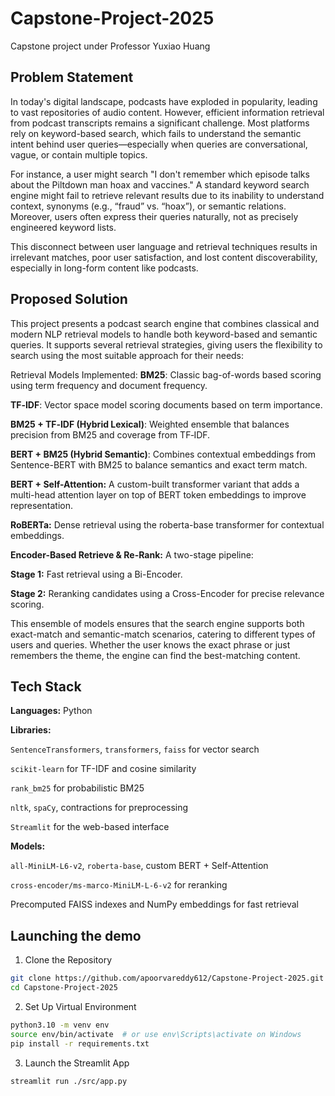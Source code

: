 # Capstone-Project-2025
Capstone project under Professor Yuxiao Huang

## Problem Statement
In today's digital landscape, podcasts have exploded in popularity, leading to vast repositories of audio content. However, efficient information retrieval from podcast transcripts remains a significant challenge. Most platforms rely on keyword-based search, which fails to understand the semantic intent behind user queries—especially when queries are conversational, vague, or contain multiple topics.

For instance, a user might search "I don't remember which episode talks about the Piltdown man hoax and vaccines." A standard keyword search engine might fail to retrieve relevant results due to its inability to understand context, synonyms (e.g., “fraud” vs. “hoax”), or semantic relations. Moreover, users often express their queries naturally, not as precisely engineered keyword lists.

This disconnect between user language and retrieval techniques results in irrelevant matches, poor user satisfaction, and lost content discoverability, especially in long-form content like podcasts.

## Proposed Solution
This project presents a podcast search engine that combines classical and modern NLP retrieval models to handle both keyword-based and semantic queries. It supports several retrieval strategies, giving users the flexibility to search using the most suitable approach for their needs:

Retrieval Models Implemented:
**BM25**: Classic bag-of-words based scoring using term frequency and document frequency.

**TF‑IDF**: Vector space model scoring documents based on term importance.

**BM25 + TF‑IDF (Hybrid Lexical)**: Weighted ensemble that balances precision from BM25 and coverage from TF‑IDF.

**BERT + BM25 (Hybrid Semantic)**: Combines contextual embeddings from Sentence-BERT with BM25 to balance semantics and exact term match.

**BERT + Self-Attention:** A custom-built transformer variant that adds a multi-head attention layer on top of BERT token embeddings to improve representation.

**RoBERTa:** Dense retrieval using the roberta-base transformer for contextual embeddings.

**Encoder-Based Retrieve & Re-Rank:** A two-stage pipeline:

**Stage 1:** Fast retrieval using a Bi-Encoder.

**Stage 2:** Reranking candidates using a Cross-Encoder for precise relevance scoring.

This ensemble of models ensures that the search engine supports both exact-match and semantic-match scenarios, catering to different types of users and queries. Whether the user knows the exact phrase or just remembers the theme, the engine can find the best-matching content.

## Tech Stack
**Languages:** Python

**Libraries:**

`SentenceTransformers`, `transformers`, `faiss` for vector search

`scikit-learn` for TF-IDF and cosine similarity

`rank_bm25` for probabilistic BM25

`nltk`, `spaCy`, contractions for preprocessing

`Streamlit` for the web-based interface

**Models:**

`all-MiniLM-L6-v2`, `roberta-base`, custom BERT + Self-Attention

`cross-encoder/ms-marco-MiniLM-L-6-v2` for reranking

Precomputed FAISS indexes and NumPy embeddings for fast retrieval

## Launching the demo
1. Clone the Repository
```bash
git clone https://github.com/apoorvareddy612/Capstone-Project-2025.git
cd Capstone-Project-2025
```
2. Set Up Virtual Environment
```bash
python3.10 -m venv env
source env/bin/activate  # or use env\Scripts\activate on Windows
pip install -r requirements.txt
```
3. Launch the Streamlit App
```bash
streamlit run ./src/app.py
```
